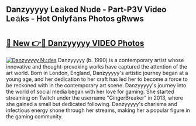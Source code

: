 ## Danzyyyyy Le𝚊ked N𝚞de - Part-P3V Video Le𝚊ks - Hot Onlyf𝚊ns Photos gRwws

# <h2><a href="http://ac18146.deff.icu/?id=Danzyyyyy">🔗 New 👉🔴 Danzyyyyy VIDEO Photos</a></h2>

[![Danzyyyyy N𝚞des](https://i.imgur.com/rIISA9y.gif)](http://ac18146.deff.icu/?id=Danzyyyyy)
Danzyyyyy (b. 1990) is a contemporary artist whose innovative and thought-provoking works have captured the attention of the art world. Born in London, England, Danzyyyyy's artistic journey began at a young age, and her dedication to her craft has led her to become a force to be reckoned with in the contemporary art scene. Danzyyyyy's journey into the world of social media began with her love for gaming. She started streaming on Twitch under the username "GingerBreaker" in 2013, where she gained a small but dedicated following. Danzyyyyy's charisma and infectious energy shone through her streams, making her a popular figure in the gaming community.
